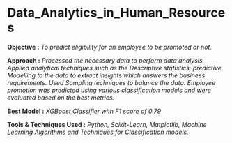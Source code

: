 # Data_Analytics_in_Human_Resources

**Objective :** *To predict eligibility for an employee to be promoted or not.* 

**Approach :** *Processed the necessary data to perform data analysis. Applied analytical techniques such as the Descriptive statistics, predictive Modelling to the data to extract insights which answers the business requirements. Used Sampling techniques to balance the data. Employee promotion was predicted using various classification models and were evaluated based on the best metrics.* 

**Best Model :** *XGBoost Classifier with F1 score of 0.79*

**Tools & Techniques Used :** *Python, Scikit-Learn, Matplotlib, Machine Learning Algorithms and Techniques for Classification models.*
